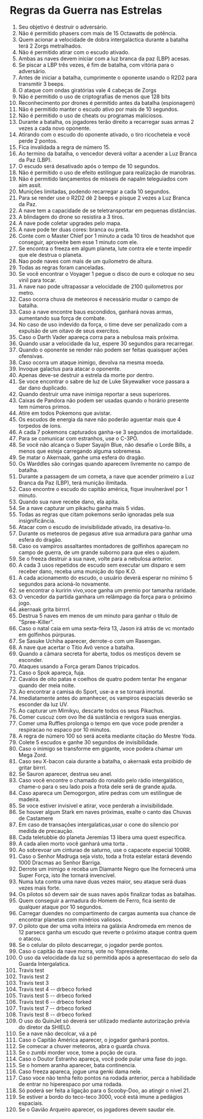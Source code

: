 # Regras da Guerra nas Estrelas

1. Seu objetivo é destruir o adversário.
2. Não é permitido phasers com mais de 15 Octawatts de potência.
3. Quem acionar a velocidade de dobra intergaláctica durante a batalha terá 2 Zorgs metralhados.
4. Não é permitido atirar com o escudo ativado.
5. Ambas as naves devem iniciar com a luz branca da paz (LBP) acesas.
6. Se piscar a LBP três vezes, é fim de batalha, com vitória para o adversário.
7. Antes de iniciar a batalha, cumprimente o oponente usando o R2D2 para transmitir 3 beeps.
8. O ataque com ondas giratórias vale 4 cabeças de Zorgs
9. Não é permitido o uso de criptografias de menos que 128 bits
10. Reconhecimento por drones é permitido antes da batalha (espionagem)
11. Não é permitido manter o escudo ativo por mais de 10 segundos.
12. Não é permitido o uso de cheats ou programas maliciosos.
13. Durante a batalha, os jogadores terão direito a recarregar suas armas 2 vezes a cada novo oponente.
14. Atirando com o escudo do oponente ativado, o tiro ricocheteia e você perde 2 pontos.
15. Fica invalidada a regra de número 15.
16. Ao termino da batalha, o vencedor deverá voltar a acender a Luz Branca da Paz (LBP).
17. O escudo será desativado após o tempo de 10 segundos.
18. Não é permitido o uso de efeito estilingue para realização de manobras.
19. Não é permitido lançamentos de mísseis de napalm teleguiados com aim assit.
20. Munições limitadas, podendo recarregar a cada 10 segundos.
21. Para se render use o R2D2 dê 2 beeps e pisque 2 vezes a Luz Branca da Paz.
22. A nave tem a capacidade de se teletransportar em pequenas distâncias.
23. A blindagem do drone so resistira a 3 tiros.
24. A nave pode coletar upgrades pelo mapa.
25. A nave pode ter duas cores: branca ou preta.
26. Conte com o Master Chief por 1 minuto a cada 10 tiros de headshot que conseguir, aproveite bem esse 1 minuto com ele.
27. Se encontra o freeza em algum planeta, lute contra ele e tente impedir que ele destrua o planeta.
28. Nao pode naves com mais de um quilometro de altura.
29. Todas as regras foram canceladas.
30. Se você encontrar o Voyager 1 pegue o disco de ouro e coloque no seu vinil para tocar.
31. A nave nao pode ultrapassar a velocidade de 2100 quilometros por metro.
32. Caso ocorra chuva de meteoros é necessário mudar o campo de batalha.
33. Caso a nave encontre baus escondidos, ganhará novas armas, aumentando sua força de combate.
34. No caso de uso indevido da força, o time deve ser penalizado com a expulsão de um oitavo de seus exercitos.
35. Caso o Darth Vader apareça corra para a nebulosa mais próxima.
36. Quando usar a velocidade da luz, espere 30 segundos para recarregar.
37. Quando o oponente se render não podem ser feitas quaisquer ações ofensivas.
38. Caso ocorra um ataque inimigo, devolva na mesma moeda.
39. Invoque galactus para atacar o oponente.
40. Apenas deve-se destruir a estrela da morte por dentro.
41. Se voce encontrar o sabre de luz de Luke Skyewalker voce passara a dar dano duplicado.
42. Quando destruir uma nave inimiga reportar a seus superiores.
43. Caixas de Pandora não podem ser usadas quando o horário presente tem números primos.
44. Atire em todos Pokemons que avistar.
45. Os escudos de energia da nave não poderão aguentar mais que 4 torpedos de íons.
46. A cada 7 pokemons capturados ganha-se 3 segundos de imortalidade.
47. Para se comunicar com estranhos, use o C-3PO.
48. Se você não alcança o Super Sayajin Blue, não desafie o Lorde Bills, a menos que esteja carregando alguma sobremesa.
49. Se matar o Akernaak, ganhe uma esfera do dragão.
50. Os Warddles são coringas quando aparecem livremente no campo de batalha.
51. Durante a passagem de um cometa, a nave que acender primeiro a Luz Branca da Paz (LBP), terá munição ilimitada.
52. Caso encontre o escudo do capitão américa, fique invulnerável por 1 minuto.
53. Quando sua nave recebe dano, ela apita.
54. Se a nave capturar um pikachu ganha mais 5 vidas.
55. Todas as regras que citam pokemons serão ignoradas pela sua insignificância.
56. Atacar com o escudo de invisibilidade ativado, ira desativa-lo.
57. Durante os meteoros de pegasus ative sua armadura para ganhar uma esfera do dragão.
58. Caso os vampiros assaltantes montadores de golfinhos apareçam no campo de guerra, de um grande suborno para que eles o ajudem.
59. Se o freeza destruir a sua nave, volte para a nebulosa anterior.
60. A cada 3 usos repetidos de escudo sem executar um disparo e sem receber dano, receba uma munição do tipo K.O.
61. A cada acionamento do escudo, o usuário deverá esperar no mínimo 5 segundos para acioná-lo novamente.
62. se encontrar o kuririn vivo,voce ganha um premio por tamanha raridade.
63. O vencedor da partida ganhara um relâmpago da força para o próximo jogo.
64. akernaak grita birrrrl.
65. Destrua 5 naves em menos de um minuto para ganhar o título de "Spree-Killer".
66. Caso o natal caia em uma sexta-feira 13, Jason irá atrás de vc montado em golfinhos púrpuras. 
67. Se Sasuke Uchiha aparecer, derrote-o com um Rasengan.
68. A nave que acertar o Titio Avô vence a batalha.
69. Quando a câmara secreta for aberta, todos os mestiços devem se esconder.
70. Ataques usando a Força geram Danos tripicados.
71. Caso o Spok apareça, fuja.
72. Cavalos de oito patas e coelhos de quatro podem tentar lhe enganar quando der meia noite.
73. Ao encontrar a camisa do Sport, use-a e se tornará imortal.
74. Imediatamente antes do amanhecer, os vampiros espaciais deverão se esconder da luz UV.
75. Ao capturar um Mimikyu, descarte todos os seus Pikachus.
76. Comer cuscuz com ovo lhe dá sustância e revigora suas energias.
77. Comer uma Ruffles prolonga o tempo em que voce pode prender a respiracao no espaco por 10 minutos.
78. A regra de número 100 só será aceita mediante citação do Mestre Yoda.
79. Colete 5 escudos e ganhe 30 segundos de invisibilidade.
80. Caso o inimigo se transforme em gigante, voce podera chamar um Mega Zord.
81. Caso seu X-bacon caia durante a batalha, o akernaak esta proibido de gritar birrrl.
82. Se Sauron aparecer, destrua seu anel.
83. Caso você encontre o chamado do ronaldo pelo rádio intergalático, chame-o para o seu lado pois a frota dele será de grande ajuda.
84. Caso apareca um Demogorgon, atire pedras com um estilingue de madeira.
85. Se voce estiver invisivel e atirar, voce perderah a invisibilidade.
86. Se houver algum Stark em naves próximas, exalte o canto das Chuvas de Castamere
87. Em caso de transações intergalaticas,usar o cone do silencio por medida de precaução.
88. Cada teletubbie do planeta Jeremias 13 libera uma quest específica.
89. A cada alien morto você ganhará uma torta .
90. Ao sobrevoar um cinturao de saturno, use o capacete especial 100RR.
91. Caso o Senhor Madruga seja visto, toda a frota estelar estará devendo 1000 Dracmas ao Senhor Barriga.
92. Derrote um inimigo e receba um Diamante Negro que lhe fornecerá uma Super Força, isto lhe tornará invencível.
93. Numa luta contra uma nave duas vezes maior, seu ataque será duas vezes mais forte. 
94. Os pilotos só devem sair de suas naves após finalizar todas as batalhas.
95. Quem conseguir a armadura do Homem de Ferro, fica isento de qualquer ataque por 10 segundos.
96. Carregar duendes no compartimento de cargas aumenta sua chance de encontrar planetas com minérios valiosos.
97. O piloto que der uma volta inteira na galáxia Andromeda em menos de 12 parsecs ganha um escudo que reverte o próximo ataque contra quem o atacou.
98. Se o celular do piloto descarregar, o jogador perde pontos.
99. Caso o capitão da nave morra, vote no Yopresidente.
100. O uso da velocidade da luz só permitida após a apresentacao do selo da Guarda Intergalatica.
101. Travis test
102. Travis test 2
103. Travis test 3
104. Travis test 4 -- drbeco forked
105. Travis test 5 -- drbeco forked
106. Travis test 6 -- drbeco forked
107. Travis test 7 -- drbeco forked
108. Travis test 8 -- drbeco forked
109. O uso do QuinJet só deverá ser utilizado mediante autorização prévia do diretor da SHIELD.
110. Se a nave não decolcar, vá a pé
111. Caso o Capitão América aparecer, o jogador ganhará pontos. 
112. Se comecar a chuver meteoros, abra o guarda chuva.
113. Se o zumbi morder voce, tome a poção de cura.
114. Caso o Doutor Estranho apareça, você pode pular uma fase do jogo.
115. Se o homem aranha aparecer, bata continencia.
116. Caso freeza apareca, jogue uma genki dama nele.
117. Caso voce não tenha feito pontos na rodada anterior, perca a habilidade de entrar no hiperespaco por uma rodada.
118. Só poderá ser feita a ligação para o Scooby-Doo, ao atingir o nível 21.
119. Se estiver a bordo do teco-teco 3000, você está imune a pedágios espaciais.
120. Se o Gavião Arqueiro aparecer, os jogadores devem saudar ele.
